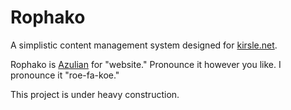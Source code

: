# Rophako

A simplistic content management system designed for
[kirsle.net](http://www.kirsle.net/).

Rophako is [Azulian](http://www.kirsle.net/wizards/translator.html) for
"website." Pronounce it however you like. I pronounce it "roe-fa-koe."

This project is under heavy construction.
